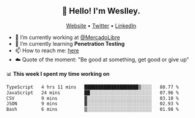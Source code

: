 <h2 align="center">👋 Hello! I'm Weslley.</h2>
<p align="center">
  <a href="http://weslleyneri.com.br">Website</a> •
  <a href="https://twitter.com/Weslley_Neri">Twitter</a> •
  <a href="https://www.linkedin.com/in/weslley-neri-3658908b">LinkedIn</a>
</p>


- 🔭 I’m currently working at [@MercadoLibre](https://github.com/mercadolibre)
- 🌱 I’m currently learning **Penetration Testing**
- 📫 How to reach me: [here](mailto:weslley39@gmail.com)
- ☁️ Quote of the moment: "Be good at something, get good or give up"

📊 **This week I spent my time working on**
<!--START_SECTION:waka-->

```txt
TypeScript   4 hrs 11 mins   ████████████████████▒░░░░   80.77 %
JavaScript   24 mins         ██░░░░░░░░░░░░░░░░░░░░░░░   07.96 %
CSV          9 mins          ▓░░░░░░░░░░░░░░░░░░░░░░░░   03.10 %
JSON         9 mins          ▓░░░░░░░░░░░░░░░░░░░░░░░░   02.93 %
Bash         6 mins          ▒░░░░░░░░░░░░░░░░░░░░░░░░   01.98 %
```

<!--END_SECTION:waka-->

<!-- Inspired by https://github.com/gruselhaus/gruselhaus -->